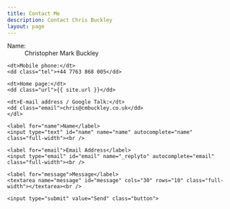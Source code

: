 ```yaml
---
title: Contact Me
description: Contact Chris Buckley
layout: page
---
```


<div id="contact">
  <div class="contactContent">
    <dl class="vcard">
    <dt>Name:</dt>
    <dd class="fn n"><span class="given-name">Christopher Mark</span> <span class="family-name">Buckley</span></dd>

    <dt>Mobile phone:</dt>
    <dd class="tel">+44 7763 868 005</dd>

    <dt>Home page:</dt>
    <dd class="url">{{ site.url }}</dd>

    <dt>E-mail address / Google Talk:</dt>
    <dd class="email">chris@cmbuckley.co.uk</dd>
    </dl>
  </div>
  <form action="https://formcarry.com/s/HJ9BPYcTf" method="POST">
    <input type="hidden" name="_gotcha" value="">

    <label for="name">Name</label>
    <input type="text" id="name" name="name" autocomplete="name" class="full-width"><br />

    <label for="email">Email Address</label>
    <input type="email" id="email" name="_replyto" autocomplete="email" class="full-width"><br />

    <label for="message">Message</label>
    <textarea name="message" id="message" cols="30" rows="10" class="full-width"></textarea><br />

    <input type="submit" value="Send" class="button">
  </form>
</div>
